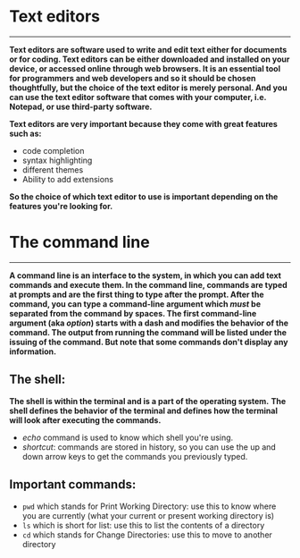 # Text editors
--------------
**Text editors are software used to write and edit text either for documents or for coding.
Text editors can be either downloaded and installed on your device, or accessed online through web browsers.
It is an essential tool for programmers and web developers and so it should be chosen thoughtfully, but the choice of the text editor is merely personal.
And you can use the text editor software that comes with your computer, i.e. Notepad, or use third-party software.**

**Text editors are very important because they come with great features such as:**

* code completion
* syntax highlighting
* different themes
* Ability to add extensions

**So the choice of which text editor to use is important depending on the features you're looking for.**

# The command line
--------------------
**A command line is an interface to the system, in which you can add text commands and execute them.
In the command line, commands are typed at prompts and are the first thing to type after the prompt.
After the command, you can type a command-line argument which _must_ be separated from the command by spaces.
The first command-line argument (aka *option*) starts with a dash and modifies the behavior of the command.
The output from running the command will be listed under the issuing of the command. 
But note that some commands don't display any information.**

## The shell:
**The shell is within the terminal and is a part of the operating system.**
**The shell defines the behavior of the terminal and defines how the terminal will look after executing the commands.**
- _echo_ command is used to know which shell you're using.
- *shortcut*: commands are stored in history, so you can use the up and down arrow keys to get the commands you previously typed.

## Important commands:
* `pwd` which stands for Print Working Directory: use this to know where you are currently (what your current or present working directory is)
* `ls` which is short for list: use this to list the contents of a directory
* `cd` which stands for Change Directories: use this to move to another directory

